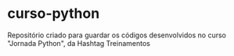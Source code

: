 # curso-python
Repositório criado para guardar os códigos desenvolvidos no curso "Jornada Python", da Hashtag Treinamentos

